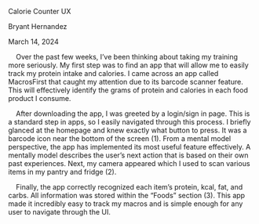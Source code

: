 Calorie Counter UX

Bryant Hernandez

March 14, 2024

&nbsp;&nbsp;&nbsp;&nbsp;Over the past few weeks, I’ve been thinking about taking my training more seriously. My first step was to find an app that will allow me to easily track my protein intake and calories. I came across an app called MacrosFirst that caught my attention due to its barcode scanner feature. This will effectively identify the grams of protein and calories in each food product I consume.
  
&nbsp;&nbsp;&nbsp;&nbsp;After downloading the app, I was greeted by a login/sign in page. This is a standard step in apps, so I easily navigated through this process. I briefly glanced at the homepage and knew exactly what button to press. It was a barcode icon near the bottom of the screen (1). From a mental model perspective, the app has implemented its most useful feature effectively. A mentally model describes the user’s next action that is based on their own past experiences. Next, my camera appeared which I used to scan various items in my pantry and fridge (2). 
  
&nbsp;&nbsp;&nbsp;&nbsp;Finally, the app correctly recognized each item’s protein, kcal, fat, and carbs. All information was stored within the “Foods” section (3). This app made it incredibly easy to track my macros and is simple enough for any user to navigate through the UI.


